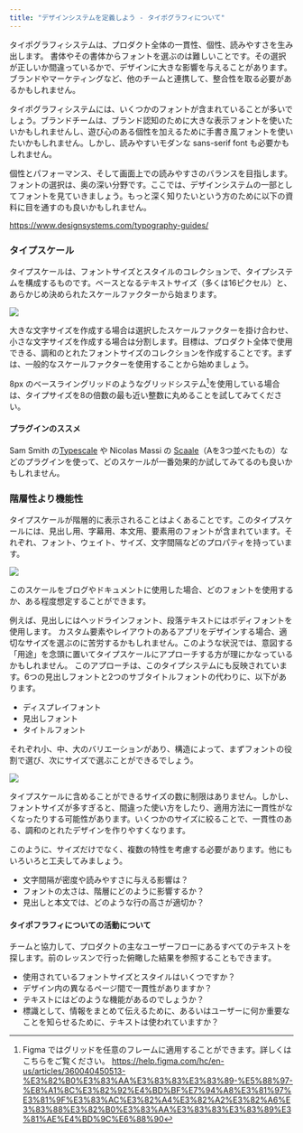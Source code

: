 ```yaml
---
title: "デザインシステムを定義しよう - タイポグラフィについて"
---
```

タイポグラフィシステムは、プロダクト全体の一貫性、個性、読みやすさを生み出します。
書体やその書体からフォントを選ぶのは難しいことです。その選択が正しいか間違っているかで、デザインに大きな影響を与えることがあります。ブランドやマーケティングなど、他のチームと連携して、整合性を取る必要があるかもしれません。

タイポグラフィシステムには、いくつかのフォントが含まれていることが多いでしょう。ブランドチームは、ブランド認知のために大きな表示フォントを使いたいかもしれませんし、遊び心のある個性を加えるために手書き風フォントを使いたいかもしれません。しかし、読みやすいモダンな sans-serif font も必要かもしれません。

個性とパフォーマンス、そして画面上での読みやすさのバランスを目指します。フォントの選択は、奥の深い分野です。ここでは、デザインシステムの一部としてフォントを見ていきましょう。もっと深く知りたいという方のために以下の資料に目を通すのも良いかもしれません。

https://www.designsystems.com/typography-guides/

### タイプスケール
タイプスケールは、フォントサイズとスタイルのコレクションで、タイプシステムを構成するものです。ベースとなるテキストサイズ（多くは16ピクセル）と、あらかじめ決められたスケールファクターから始まります。

![](https://storage.googleapis.com/zenn-user-upload/2e4fbbbebb6f-20230604.png)

大きな文字サイズを作成する場合は選択したスケールファクターを掛け合わせ、小さな文字サイズを作成する場合は分割します。目標は、プロダクト全体で使用できる、調和のとれたフォントサイズのコレクションを作成することです。まずは、一般的なスケールファクターを使用することから始めましょう。

8px のベースライングリッドのようなグリッドシステム[^1]を使用している場合は、タイプサイズを8の倍数の最も近い整数に丸めることを試してみてください。

#### プラグインのススメ 
Sam Smith の[Typescale](https://www.figma.com/community/plugin/967802396210455992/Typescale) や Nicolas Massi の [Scaale](https://www.figma.com/community/plugin/892543384437155629/Scaaale)（Aを3つ並べたもの）などのプラグインを使って、どのスケールが一番効果的か試してみてるのも良いかもしれません。

### 階層性より機能性
タイプスケールが階層的に表示されることはよくあることです。このタイプスケールには、見出し用、字幕用、本文用、要素用のフォントが含まれています。それぞれ、フォント、ウェイト、サイズ、文字間隔などのプロパティを持っています。

![](https://storage.googleapis.com/zenn-user-upload/c12d3ef7c205-20230604.png)

このスケールをブログやドキュメントに使用した場合、どのフォントを使用するか、ある程度想定することができます。

例えば、見出しにはヘッドラインフォント、段落テキストにはボディフォントを使用します。
カスタム要素やレイアウトのあるアプリをデザインする場合、適切なサイズを選ぶのに苦労するかもしれません。このような状況では、意図する「用途」を念頭に置いてタイプスケールにアプローチする方が理にかなっているかもしれません。
このアプローチは、このタイプシステムにも反映されています。6つの見出しフォントと2つのサブタイトルフォントの代わりに、以下があります。
- ディスプレイフォント
- 見出しフォント
- タイトルフォント

それぞれ小、中、大のバリエーションがあり、構造によって、まずフォントの役割で選び、次にサイズで選ぶことができるでしょう。

![](https://storage.googleapis.com/zenn-user-upload/030b1ee2013c-20230618.png)

タイプスケールに含めることができるサイズの数に制限はありません。しかし、フォントサイズが多すぎると、間違った使い方をしたり、適用方法に一貫性がなくなったりする可能性があります。いくつかのサイズに絞ることで、一貫性のある、調和のとれたデザインを作りやすくなります。

このように、サイズだけでなく、複数の特性を考慮する必要があります。他にもいろいろと工夫してみましょう。
- 文字間隔が密度や読みやすさに与える影響は？
- フォントの太さは、階層にどのように影響するか？
- 見出しと本文では、どのような行の高さが適切か？

#### タイポフラフィについての活動について
チームと協力して、プロダクトの主なユーザーフローにあるすべてのテキストを探します。前のレッスンで行った俯瞰した結果を参照することもできます。

- 使用されているフォントサイズとスタイルはいくつですか？
- デザイン内の異なるページ間で一貫性がありますか？
- テキストにはどのような機能があるのでしょうか？
- 標識として、情報をまとめて伝えるために、あるいはユーザーに何か重要なことを知らせるために、テキストは使われていますか？

[^1]: Figma ではグリッドを任意のフレームに適用することができます。詳しくはこちらをご覧ください。 
https://help.figma.com/hc/en-us/articles/360040450513-%E3%82%B0%E3%83%AA%E3%83%83%E3%83%89-%E5%88%97-%E8%A1%8C%E3%82%92%E4%BD%BF%E7%94%A8%E3%81%97%E3%81%9F%E3%83%AC%E3%82%A4%E3%82%A2%E3%82%A6%E3%83%88%E3%82%B0%E3%83%AA%E3%83%83%E3%83%89%E3%81%AE%E4%BD%9C%E6%88%90